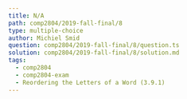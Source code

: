 ```yaml
---
title: N/A
path: comp2804/2019-fall-final/8
type: multiple-choice
author: Michiel Smid
question: comp2804/2019-fall-final/8/question.ts
solution: comp2804/2019-fall-final/8/solution.md
tags:
  - comp2804
  - comp2804-exam
  - Reordering the Letters of a Word (3.9.1)
---
```

